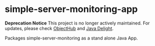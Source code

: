 # simple-server-monitoring-app

**Deprecation Notice** This project is no longer actively maintained. For updates, please check [ObjectHub](https://objecthub.io) and [Java Delight](https://www.javadelight.org).

Packages simple-server-monitoring as a stand alone Java App.

